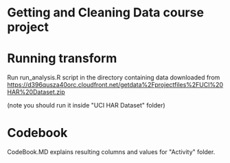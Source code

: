 Getting and Cleaning Data course project
===================

# Running transform

Run run_analysis.R script in the directory containing data downloaded from https://d396qusza40orc.cloudfront.net/getdata%2Fprojectfiles%2FUCI%20HAR%20Dataset.zip

(note you should run it inside "UCI HAR Dataset" folder)

# Codebook

CodeBook.MD explains resulting columns and values for "Activity" folder.


